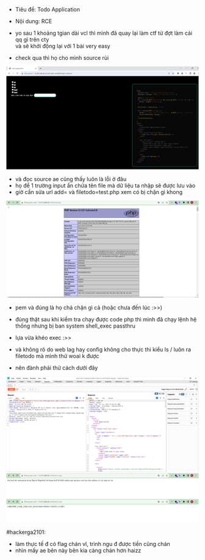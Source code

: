 - Tiêu đề: Todo Application
- Nội dung: RCE 

- yo sau 1 khoảng tgian dài vcl thì mình đã quay lại làm ctf 
  từ đợt làm cái qq gì trên cty  
  và sẽ khởi động lại với 1 bài very easy 

- check qua thì họ cho mình source rùi 

![Alt text](<../image/41.1.png>)

- và đọc source ae cũng thấy luôn là lỗi ở đâu 
- họ để 1 trường input ẩn chứa tên file mà dữ liệu ta nhập sẽ được lưu vào 
- giờ cần sửa url add=<?php phpinfo() ?> và filetodo=test.php xem có bị chặn gì khong 

![Alt text](<../image/41.2.png>)

- pem và đúng là họ chả chặn gì cả (hoặc chưa đến lúc :>>)

- đúng thật sau khi kiểm tra chạy được code php thì mình đã chạy lệnh hệ thống 
  nhưng bị ban system shell_exec passthru 

- lựa vừa khéo exec :>>
- và không rõ do web lag hay config không cho thực thi kiểu ls / luôn ra filetodo mà mình thử woai k được 
- nên đành phải thử cách dưới đây

![Alt text](<../image/41.3.png>)
![Alt text](<../image/41.4.png>)
![Alt text](<../image/41.5.png>)

#hackerga2101:
- làm thực tế đ có flag chán vl, trình ngu đ được tiền cũng chán
- nhìn mấy ae bên này bên kia càng chán hơn haizz 